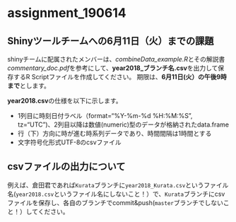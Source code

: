 # assignment_190614
## Shinyツールチームへの6月11日（火）までの課題
shinyチームに配属されたメンバーは、*combineData_example.R*とその解説書*commentary_doc.pdf*を参考にして、**year2018_ブランチ名.csv**を出力して保存するR Scriptファイルを作成してください。
期限は、**6月11日(火）の午後9時まで**とします。

**year2018.csv**の仕様を以下に示します。
- 1列目に時刻日付ラベル（format=“%Y-%m-%d %H:%M:%S”, tz=“UTC”)、2列目以降は数値(numeric)型のデータが格納されたdata.frame
- 行（下）方向に時が進む時系列データであり、時間間隔は1時間とする
- 文字符号化形式UTF-8のcsvファイル

## csvファイルの出力について
例えば、倉田君であれば`Kurata`ブランチに`year2018_Kurata.csv`というファイル名(`year2018.csv`というファイル名にしないこと！）で、`Kurata`ブランチにcsvファイルを保存し、各自のブランチでcommit&push(`master`ブランチでしないこと！）してください。
